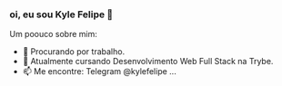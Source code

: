### oi, eu sou Kyle Felipe 👋

Um poouco sobre mim:

- 🔭 Procurando por trabalho.
- 🌱 Atualmente cursando Desenvolvimento Web Full Stack na Trybe.
- 📫 Me encontre: Telegram @kylefelipe ...

